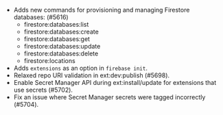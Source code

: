 - Adds new commands for provisioning and managing Firestore databases: (#5616)
  - firestore:databases:list
  - firestore:databases:create
  - firestore:databases:get
  - firestore:databases:update
  - firestore:databases:delete
  - firestore:locations
- Adds `extensions` as an option in `firebase init`.
- Relaxed repo URI validation in ext:dev:publish (#5698).
- Enable Secret Manager API during ext:install/update for extensions that use secrets (#5702).
- Fix an issue where Secret Manager secrets were tagged incorrectly (#5704).
